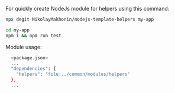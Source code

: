 For quickly create NodeJs module for helpers using this command:

```bash
npx degit NikolayMakhonin/nodejs-template-helpers my-app
```

```bash
cd my-app
npm i && npm run test
```

Module usage:
```bash
  <package.json>
  ...
  "dependencies": {
    "helpers": "file:../common/modules/helpers"
  },
  ...
```

